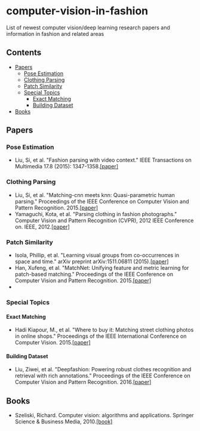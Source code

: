 # computer-vision-in-fashion
List of newest computer vision/deep learning research papers and information in fashion and related areas

## Contents
- [Papers](#papers)
  - [Pose Estimation](#pose-estimation)
  - [Clothing Parsing](#clothing-parsing)
  - [Patch Similarity](#patch-similarity)
  - [Special Topics](#special-topics)
    - [Exact Matching](#exact-matching)
    - [Building Dataset](#building-dataset)
- [Books](#books)

## Papers

### Pose Estimation
* Liu, Si, et al. "Fashion parsing with video context." IEEE Transactions on Multimedia 17.8 (2015): 1347-1358.[[paper]](https://pdfs.semanticscholar.org/2cbe/d30dcccb78ad18e3fedb30db187bf2ee09e7.pdf)

### Clothing Parsing
* Liu, Si, et al. "Matching-cnn meets knn: Quasi-parametric human parsing." Proceedings of the IEEE Conference on Computer Vision and Pattern Recognition. 2015.[[paper]](http://www.cv-foundation.org/openaccess/content_cvpr_2015/papers/Liu_Matching-CNN_Meets_KNN_2015_CVPR_paper.pdf)
* Yamaguchi, Kota, et al. "Parsing clothing in fashion photographs." Computer Vision and Pattern Recognition (CVPR), 2012 IEEE Conference on. IEEE, 2012.[[paper]](http://www.referitgame.com/home/publications/parsingclothing.pdf)

### Patch Similarity
* Isola, Phillip, et al. "Learning visual groups from co-occurrences in space and time." arXiv preprint arXiv:1511.06811 (2015).[[paper]](https://arxiv.org/pdf/1511.06811.pdf)
* Han, Xufeng, et al. "MatchNet: Unifying feature and metric learning for patch-based matching." Proceedings of the IEEE Conference on Computer Vision and Pattern Recognition. 2015.[[paper]](http://www.cv-foundation.org/openaccess/content_cvpr_2015/papers/Han_MatchNet_Unifying_Feature_2015_CVPR_paper.pdf)
* 

### Special Topics
#### Exact Matching
* Hadi Kiapour, M., et al. "Where to buy it: Matching street clothing photos in online shops." Proceedings of the IEEE International Conference on Computer Vision. 2015.[[paper]](http://www.cv-foundation.org/openaccess/content_iccv_2015/papers/Kiapour_Where_to_Buy_ICCV_2015_paper.pdf)

#### Building Dataset
* Liu, Ziwei, et al. "Deepfashion: Powering robust clothes recognition and retrieval with rich annotations." Proceedings of the IEEE Conference on Computer Vision and Pattern Recognition. 2016.[[paper]](http://www.cv-foundation.org/openaccess/content_cvpr_2016/papers/Liu_DeepFashion_Powering_Robust_CVPR_2016_paper.pdf)

## Books
* Szeliski, Richard. Computer vision: algorithms and applications. Springer Science & Business Media, 2010.[[book]](http://szeliski.org/Book/drafts/SzeliskiBook_20100903_draft.pdf)
